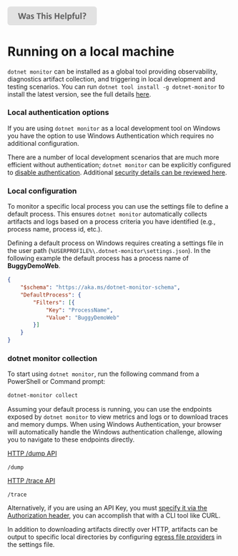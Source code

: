 
[<img src=/images/WasThisHelpful.png width="200"/>](https://www.research.net/r/DGDQWXH?src=localmachine)

# Running on a local machine

`dotnet monitor` can be installed as a global tool providing observability, diagnostics artifact collection, and triggering in local development and testing scenarios. You can run `dotnet tool install -g dotnet-monitor` to install the latest version, see the full details [here](./setup.md#net-core-global-tool).

### Local authentication options

If you are using `dotnet monitor` as a local development tool on Windows you have the option to use Windows Authentication which requires no additional configuration.

There are a number of local development scenarios that are much more efficient without authentication; `dotnet monitor` can be explicitly configured to [disable authentication](./authentication.md#disabling-authentication). Additional [security details can be reviewed here](./authentication.md#windows-authentication).

### Local configuration

To monitor a specific local process you can use the settings file to define a default process. This ensures `dotnet monitor` automatically collects artifacts and logs based on a process criteria you have identified (e.g., process name, process id, etc.).

Defining a default process on Windows requires creating a settings file in the user path (`%USERPROFILE%\.dotnet-monitor\settings.json`). In the following example the default process has a process name of __BuggyDemoWeb__.

```json
{
    "$schema": "https://aka.ms/dotnet-monitor-schema",
    "DefaultProcess": {
        "Filters": [{
            "Key": "ProcessName",
            "Value": "BuggyDemoWeb"
        }]
    }
}
```

### dotnet monitor collection

To start using `dotnet monitor`, run the following command from a PowerShell or Command prompt:

```cmd
dotnet-monitor collect
```

Assuming your default process is running, you can use the endpoints exposed by `dotnet monitor` to view metrics and logs or to download traces and memory dumps. When using Windows Authentication, your browser will automatically handle the Windows authentication challenge, allowing you to navigate to these endpoints directly. 

[HTTP /dump API](./api/dump.md)
```http
/dump 
```

[HTTP /trace API](./api/trace-get.md)
```http
/trace
```

Alternatively, if you are using an API Key, you must [specify it via the Authorization header](./authentication.md#authenticating-requests), you can accomplish that with a CLI tool like CURL.

In addition to downloading artifacts directly over HTTP, artifacts can be output to specific local directories by configuring [egress file providers](./configuration.md#filesystem-egress-provider) in the settings file.
